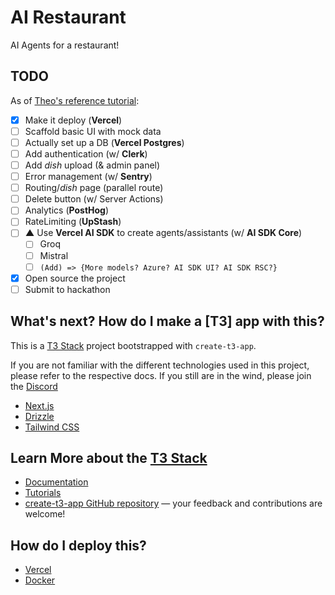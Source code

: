 # AI Restaurant

AI Agents for a restaurant!

## TODO

As of [Theo's reference tutorial](https://www.youtube.com/watch?v=d5x0JCZbAJs):

- [x] Make it deploy (**Vercel**)
- [ ] Scaffold basic UI with mock data
- [ ] Actually set up a DB (**Vercel Postgres**)
- [ ] Add authentication (w/ **Clerk**)
- [ ] Add _dish_ upload (& admin panel)
- [ ] Error management (w/ **Sentry**)
- [ ] Routing/_dish_ page (parallel route)
- [ ] Delete button (w/ Server Actions)
- [ ] Analytics (**PostHog**)
- [ ] RateLimiting (**UpStash**)
- [ ] **▲** Use **Vercel AI SDK** to create agents/assistants (w/ **AI SDK Core**)
  - [ ] Groq
  - [ ] Mistral
  - [ ] `(Add) => {More models? Azure? AI SDK UI? AI SDK RSC?}`
- [x] Open source the project
- [ ] Submit to hackathon

## What's next? How do I make a [T3] app with this?

This is a [T3 Stack](https://create.t3.gg/) project bootstrapped with `create-t3-app`.

If you are not familiar with the different technologies used in this project, please refer to the respective docs. If you still are in the wind, please join the [Discord](https://t3.gg/discord)

- [Next.js](https://nextjs.org)
- [Drizzle](https://orm.drizzle.team)
- [Tailwind CSS](https://tailwindcss.com)

## Learn More about the [T3 Stack](https://create.t3.gg/)

- [Documentation](https://create.t3.gg/)
- [Tutorials](https://create.t3.gg/en/faq#what-learning-resources-are-currently-available)
- [create-t3-app GitHub repository](https://github.com/t3-oss/create-t3-app) — your feedback and contributions are welcome!

## How do I deploy this?

- [Vercel](https://create.t3.gg/en/deployment/vercel)
- [Docker](https://create.t3.gg/en/deployment/docker)
